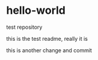 # hello-world
test repository

this is the test readme, really it is

this is another change and commit
